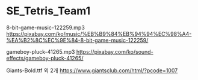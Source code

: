 # SE_Tetris_Team1

8-bit-game-music-122259.mp3
https://pixabay.com/ko/music/%EB%B9%84%EB%94%94%EC%98%A4-%EA%B2%8C%EC%9E%84-8-bit-game-music-122259/

gameboy-pluck-41265.mp3
https://pixabay.com/ko/sound-effects/gameboy-pluck-41265/

Giants-Bold.ttf 외 2개
https://www.giantsclub.com/html/?pcode=1007

